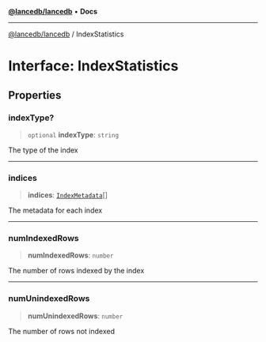 [**@lancedb/lancedb**](../README.md) • **Docs**

***

[@lancedb/lancedb](../globals.md) / IndexStatistics

# Interface: IndexStatistics

## Properties

### indexType?

> `optional` **indexType**: `string`

The type of the index

***

### indices

> **indices**: [`IndexMetadata`](IndexMetadata.md)[]

The metadata for each index

***

### numIndexedRows

> **numIndexedRows**: `number`

The number of rows indexed by the index

***

### numUnindexedRows

> **numUnindexedRows**: `number`

The number of rows not indexed
